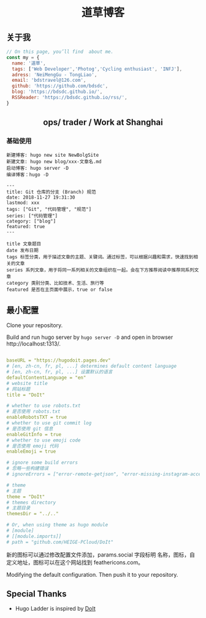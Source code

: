 <h1 align=center>道草博客</h1>

## 关于我

```js
// On this page, you’ll find  about me.
const my = {
  name: '道草',
  tags: ['Web Developer','Photog','Cycling enthusiast', 'INFJ'],
  adress: 'NeiMengGu - TongLiao',
  email: 'bdstravel@126.com',
  github: 'https://github.com/bdsdc',
  blog: 'https://bdsdc.github.io/',
  RSSReader: 'https://bdsdc.github.io/rss/',
}
```

<h2 align=center>ops/ trader / Work at Shanghai</h2>


### 基础使用

    新建博客: hugo new site NewBolgSite
    新建文章: hugo new blog/xxx-文章名.md
    启动博客: hugo server -D
    编译博客：hugo -D

    ---
    title: Git 仓库的分支 (Branch) 规范
    date: 2018-11-27 19:31:30
    lastmod: xxx
    tags: ["Git", "代码管理", "规范"]
    series: ["代码管理"]
    category: ["blog"]
    featured: true
    ---

    title 文章题目
    date 发布日期
    tags 标签分类，用于描述文章的主题、关键词。通过标签，可以根据兴趣和需求，快速找到相关的文章
    series 系列文章，用于将同一系列相关的文章组织在一起。会在下方推荐阅读中推荐同系列文章
    category 类别分类、比如技术、生活、旅行等
    featured 是否在主页面中展示，true or false

## 最小配置

Clone your repository.

Build and run hugo server by `hugo server -D` and open in browser http://localhost:1313/.

```yml

baseURL = "https://hugodoit.pages.dev"
# [en, zh-cn, fr, pl, ...] determines default content language
# [en, zh-cn, fr, pl, ...] 设置默认的语言
defaultContentLanguage = "en"
# website title
# 网站标题
title = "DoIt"

# whether to use robots.txt
# 是否使用 robots.txt
enableRobotsTXT = true
# whether to use git commit log
# 是否使用 git 信息
enableGitInfo = true
# whether to use emoji code
# 是否使用 emoji 代码
enableEmoji = true

# ignore some build errors
# 忽略一些构建错误
# ignoreErrors = ["error-remote-getjson", "error-missing-instagram-accesstoken"]

# theme
# 主题
theme = "DoIt"
# themes directory
# 主题目录
themesDir = "../.."

# Or, when using theme as hugo module
# [module]
# [[module.imports]]
# path = "github.com/HEIGE-PCloud/DoIt"
```

新的图标可以通过修改配置文件添加，params.social 字段标明 名称，图标，自定义地址，图标可以在这个网站找到 feathericons.com。

Modifying the default configuration. Then push it to your repository.

## Special Thanks

-   Hugo Ladder is inspired by [DoIt](https://github.com/HEIGE-PCloud/DoIt)
